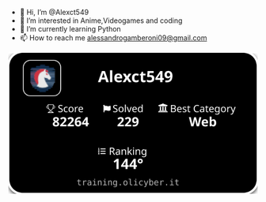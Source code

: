 - 👋 Hi, I’m @Alexct549
- 👀 I’m interested in Anime,Videogames and coding
- 🌱 I’m currently learning Python
- 📫 How to reach me alessandrogamberoni09@gmail.com
<img src="https://raw.githubusercontent.com/Alexct549/ocbadge/main/card.svg"/>
<!---
Alexct549/Alexct549 is a ✨ special ✨ repository because its `README.md` (this file) appears on your GitHub profile.
You can click the Preview link to take a look at your changes.
--->
